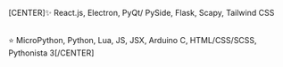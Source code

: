 [CENTER]✨ React.js, Electron, PyQt/ PySide, 
Flask, Scapy, Tailwind CSS

</br> ⭐ MicroPython, Python, Lua, 
JS, JSX, Arduino C, HTML/CSS/SCSS, Pythonista 3[/CENTER]
